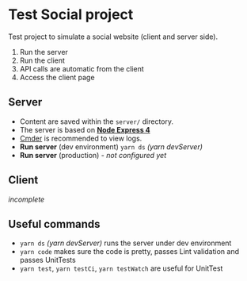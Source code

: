 # Test Social project
Test project to simulate a social website (client and server side).
1. Run the server
2. Run the client
3. API calls are automatic from the client
4. Access the client page

## Server
- Content are saved within the `server/` directory.
- The server is based on [**Node Express 4**](https://expressjs.com/)
- [Cmder](https://cmder.net/) is recommended to view logs.
- **Run server** (dev environment) `yarn ds` _(yarn devServer)_
- **Run server** (production) _- not configured yet_

## Client
_incomplete_

## Useful commands
- `yarn ds` _(yarn devServer)_ runs the server under dev environment
- `yarn code` makes sure the code is pretty, passes Lint validation and passes UnitTests
- `yarn test`, `yarn testCi`, `yarn testWatch` are useful for UnitTest
